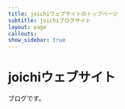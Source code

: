 ```yaml
---
title: joichiウェブサイトのトップページ
subtitle: joichiブログサイト
layout: page
callouts: 
show_sidebar: true
---
```


# joichiウェブサイト

ブログです。

